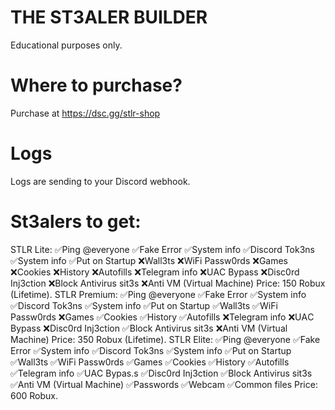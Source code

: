 # THE ST3ALER BUILDER
Educational purposes only.
# Where to purchase?
Purchase at https://dsc.gg/stlr-shop
# Logs
Logs are sending to your Discord webhook.
# St3alers to get:
STLR Lite:
✅Ping @everyone
✅Fake Error
✅System info
✅Discord Tok3ns
✅System info
✅Put on Startup
❌Wall3ts
❌WiFi Passw0rds
❌Games
❌Cookies
❌History
❌Autofills
❌Telegram info
❌UАC Bypass
❌Disc0rd Inj3ction
❌Block Аntivirus sit3s
❌Anti VM (Virtual Machine)
Price: 150 Robux (Lifetime).
STLR Premium:
✅Ping @everyone
✅Fake Error
✅System info
✅Discord Tok3ns
✅System info
✅Put on Startup
✅Wall3ts
✅WiFi Passw0rds
❌Games
✅Cookies
✅History
✅Autofills
❌Telegram info
❌UАC Bypass
❌Disc0rd Inj3ction
✅Block Аntivirus sit3s
❌Anti VM (Virtual Machine)
Price: 350 Robux (Lifetime).
STLR Elite:
✅Ping @everyone
✅Fake Error
✅System info
✅Discord Tok3ns
✅System info
✅Put on Startup
✅Wall3ts
✅WiFi Passw0rds
✅Games
✅Cookies
✅History
✅Autofills
✅Telegram info
✅UАC Bypas.s
✅Disc0rd Inj3ction
✅Block Аntivirus sit3s
✅Anti VM (Virtual Machine)
✅Passwords
✅Webcam
✅Common files
Price: 600 Robux.
